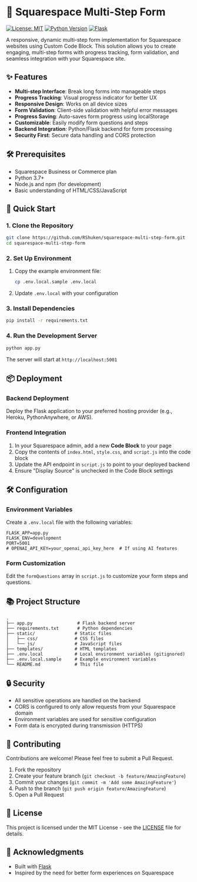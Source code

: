 # 🚀 Squarespace Multi-Step Form

[![License: MIT](https://img.shields.io/badge/License-MIT-yellow.svg)](https://opensource.org/licenses/MIT)
[![Python Version](https://img.shields.io/badge/python-3.7%2B-blue.svg)](https://www.python.org/)
[![Flask](https://img.shields.io/badge/flask-3.0.0-000000.svg?logo=flask)](https://flask.palletsprojects.com/)

A responsive, dynamic multi-step form implementation for Squarespace websites using Custom Code Block. This solution allows you to create engaging, multi-step forms with progress tracking, form validation, and seamless integration with your Squarespace site.

## ✨ Features

- **Multi-step Interface**: Break long forms into manageable steps
- **Progress Tracking**: Visual progress indicator for better UX
- **Responsive Design**: Works on all device sizes
- **Form Validation**: Client-side validation with helpful error messages
- **Progress Saving**: Auto-saves form progress using localStorage
- **Customizable**: Easily modify form questions and steps
- **Backend Integration**: Python/Flask backend for form processing
- **Security First**: Secure data handling and CORS protection

## 🛠️ Prerequisites

- Squarespace Business or Commerce plan
- Python 3.7+
- Node.js and npm (for development)
- Basic understanding of HTML/CSS/JavaScript

## 🚀 Quick Start

### 1. Clone the Repository

```bash
git clone https://github.com/RShuken/squarespace-multi-step-form.git
cd squarespace-multi-step-form
```

### 2. Set Up Environment

1. Copy the example environment file:
   ```bash
   cp .env.local.sample .env.local
   ```
2. Update `.env.local` with your configuration

### 3. Install Dependencies

```bash
pip install -r requirements.txt
```

### 4. Run the Development Server

```bash
python app.py
```

The server will start at `http://localhost:5001`

## 📦 Deployment

### Backend Deployment

Deploy the Flask application to your preferred hosting provider (e.g., Heroku, PythonAnywhere, or AWS).

### Frontend Integration

1. In your Squarespace admin, add a new **Code Block** to your page
2. Copy the contents of `index.html`, `style.css`, and `script.js` into the code block
3. Update the API endpoint in `script.js` to point to your deployed backend
4. Ensure "Display Source" is unchecked in the Code Block settings

## 🛠 Configuration

### Environment Variables

Create a `.env.local` file with the following variables:

```env
FLASK_APP=app.py
FLASK_ENV=development
PORT=5001
# OPENAI_API_KEY=your_openai_api_key_here  # If using AI features
```

### Form Customization

Edit the `formQuestions` array in `script.js` to customize your form steps and questions.

## 📚 Project Structure

```
.
├── app.py                 # Flask backend server
├── requirements.txt       # Python dependencies
├── static/               # Static files
│   ├── css/              # CSS files
│   └── js/               # JavaScript files
├── templates/            # HTML templates
├── .env.local            # Local environment variables (gitignored)
├── .env.local.sample     # Example environment variables
└── README.md             # This file
```

## 🔒 Security

- All sensitive operations are handled on the backend
- CORS is configured to only allow requests from your Squarespace domain
- Environment variables are used for sensitive configuration
- Form data is encrypted during transmission (HTTPS)

## 🤝 Contributing

Contributions are welcome! Please feel free to submit a Pull Request.

1. Fork the repository
2. Create your feature branch (`git checkout -b feature/AmazingFeature`)
3. Commit your changes (`git commit -m 'Add some AmazingFeature'`)
4. Push to the branch (`git push origin feature/AmazingFeature`)
5. Open a Pull Request

## 📄 License

This project is licensed under the MIT License - see the [LICENSE](LICENSE) file for details.

## 🙏 Acknowledgments

- Built with [Flask](https://flask.palletsprojects.com/)
- Inspired by the need for better form experiences on Squarespace
